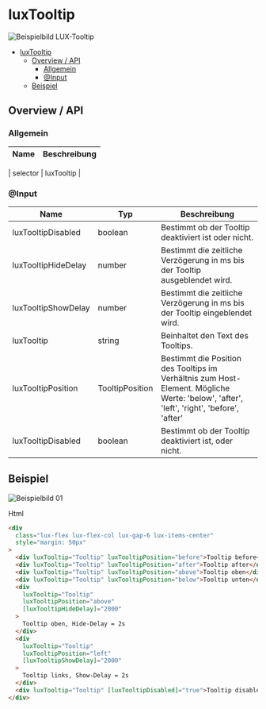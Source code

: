 # luxTooltip

![Beispielbild LUX-Tooltip](https://raw.githubusercontent.com/wiki/IHK-GfI/lux-components/Versions/v18/luxTooltip-v18-img.png)

- [luxTooltip](#luxtooltip)
  - [Overview / API](#overview--api)
    - [Allgemein](#allgemein)
    - [@Input](#input)
  - [Beispiel](#beispiel)

## Overview / API

### Allgemein

| Name     | Beschreibung        |
| -------- | ------------------- |

| selector | luxTooltip          |

### @Input

| Name                | Typ             | Beschreibung                                                                                                                            |
| ------------------- | --------------- | --------------------------------------------------------------------------------------------------------------------------------------- |
| luxTooltipDisabled  | boolean         | Bestimmt ob der Tooltip deaktiviert ist oder nicht.                                                                                     |
| luxTooltipHideDelay | number          | Bestimmt die zeitliche Verzögerung in ms bis der Tooltip ausgeblendet wird.                                                             |
| luxTooltipShowDelay | number          | Bestimmt die zeitliche Verzögerung in ms bis der Tooltip eingeblendet wird.                                                             |
| luxTooltip          | string          | Beinhaltet den Text des Tooltips.                                                                                                       |
| luxTooltipPosition  | TooltipPosition | Bestimmt die Position des Tooltips im Verhältnis zum Host-Element. Mögliche Werte: 'below', 'after', 'left', 'right', 'before', 'after' |
| luxTooltipDisabled  | boolean         | Bestimmt ob der Tooltip deaktiviert ist, oder nicht.                                                                                    |

## Beispiel

![Beispielbild 01](https://raw.githubusercontent.com/wiki/IHK-GfI/lux-components/Versions/v18/luxTooltip-v18-img-01.png)

Html

```html
<div
  class="lux-flex lux-flex-col lux-gap-6 lux-items-center"
  style="margin: 50px"
>
  <div luxTooltip="Tooltip" luxTooltipPosition="before">Tooltip before</div>
  <div luxTooltip="Tooltip" luxTooltipPosition="after">Tooltip after</div>
  <div luxTooltip="Tooltip" luxTooltipPosition="above">Tooltip oben</div>
  <div luxTooltip="Tooltip" luxTooltipPosition="below">Tooltip unten</div>
  <div
    luxTooltip="Tooltip"
    luxTooltipPosition="above"
    [luxTooltipHideDelay]="2000"
  >
    Tooltip oben, Hide-Delay = 2s
  </div>
  <div
    luxTooltip="Tooltip"
    luxTooltipPosition="left"
    [luxTooltipShowDelay]="2000"
  >
    Tooltip links, Show-Delay = 2s
  </div>
  <div luxTooltip="Tooltip" [luxTooltipDisabled]="true">Tooltip disabled</div>
</div>
```
